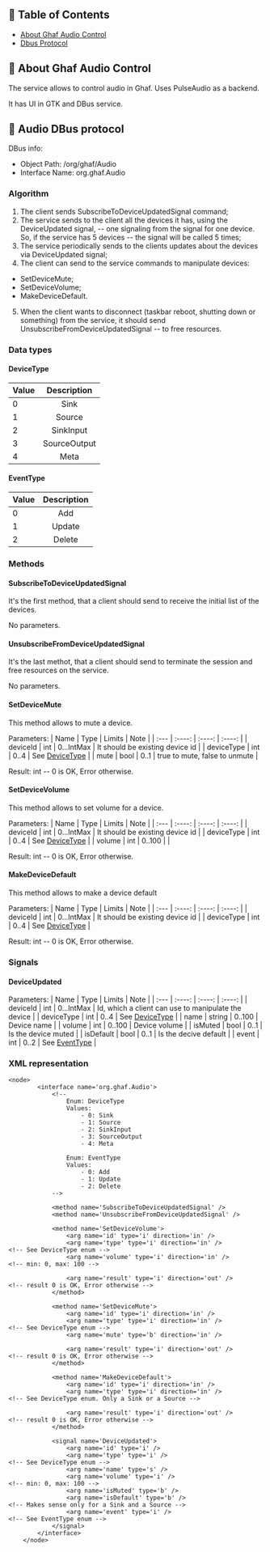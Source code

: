 <!--
    Copyright 2022-2024 TII (SSRC) and the Ghaf contributors
    SPDX-License-Identifier: CC-BY-SA-4.0
-->

## 📝 Table of Contents

- [About Ghaf Audio Control](#about)
- [Dbus Protocol](#dbus_protocol)

## 🧐 About Ghaf Audio Control <a name = "about"></a>

The service allows to control audio in Ghaf. Uses PulseAudio as a backend.

It has UI in GTK and DBus service.

## 🏁 Audio DBus protocol <a name = "dbus_protocol"></a>

DBus info:
  - Object Path: /org/ghaf/Audio
  - Interface Name: org.ghaf.Audio


### Algorithm

1. The client sends SubscribeToDeviceUpdatedSignal command;
2. The service sends to the client all the devices it has, using the DeviceUpdated signal, -- one signaling from the signal for one device. So, if the service has 5 devices -- the signal will be called 5 times;
3. The service periodically sends to the clients updates about the devices via DeviceUpdated signal;
4. The client can send to the service commands to manipulate devices:
  - SetDeviceMute;
  - SetDeviceVolume;
  - MakeDeviceDefault. 
5. When the client wants to disconnect (taskbar reboot, shutting down or something) from the service, it should send UnsubscribeFromDeviceUpdatedSignal -- to free resources.

### Data types

#### DeviceType <a name = "deviceType"></a>

| Value      | Description |
| :---        |    :----:   |
| 0 | Sink |
| 1 | Source |
| 2 | SinkInput |
| 3 | SourceOutput |
| 4 | Meta |

#### EventType <a name = "eventType"></a>

| Value      | Description |
| :---        |    :----:   |
| 0 | Add |
| 1 | Update |
| 2 | Delete |

### Methods

#### SubscribeToDeviceUpdatedSignal

It's the first method, that a client should send to receive the initial list of the devices.

No parameters.

#### UnsubscribeFromDeviceUpdatedSignal

It's the last methot, that a client should send to terminate the session and free resources on the service.

No parameters.

#### SetDeviceMute

This method allows to mute a device.

Parameters:
| Name | Type   | Limits | Note   |
| :--- | :----: | :----: | :----: |
| deviceId | int | 0...IntMax | It should be existing device id |
| deviceType | int | 0..4 | See [DeviceType](#deviceType) |
| mute | bool | 0..1 | true to mute, false to unmute |

Result: int -- 0 is OK, Error otherwise.

#### SetDeviceVolume


This method allows to set volume for a device.

Parameters:
| Name | Type   | Limits | Note   |
| :--- | :----: | :----: | :----: |
| deviceId | int | 0...IntMax | It should be existing device id |
| deviceType | int | 0..4 | See [DeviceType](#deviceType) |
| volume | int | 0..100 |  |

Result: int -- 0 is OK, Error otherwise.

#### MakeDeviceDefault

This method allows to make a device default

Parameters:
| Name | Type   | Limits | Note   |
| :--- | :----: | :----: | :----: |
| deviceId | int | 0...IntMax | It should be existing device id |
| deviceType | int | 0..4 | See [DeviceType](#deviceType) |

Result: int -- 0 is OK, Error otherwise.

### Signals

#### DeviceUpdated

Parameters:
| Name | Type   | Limits | Note   |
| :--- | :----: | :----: | :----: |
| deviceId | int | 0...IntMax | Id, which a client can use to manipulate the device |
| deviceType | int | 0..4 | See [DeviceType](#deviceType) |
| name | string | 0..100 | Device name |
| volume | int | 0..100 | Device volume |
| isMuted | bool | 0..1 | Is the device muted |
| isDefault | bool | 0..1 | Is the decive default |
| event | int | 0..2 | See [EventType](#eventType) |

### XML representation

```
<node>
        <interface name='org.ghaf.Audio'>
            <!--
                Enum: DeviceType
                Values:
                    - 0: Sink
                    - 1: Source
                    - 2: SinkInput
                    - 3: SourceOutput
                    - 4: Meta

                Enum: EventType
                Values:
                    - 0: Add
                    - 1: Update
                    - 2: Delete
            -->

            <method name='SubscribeToDeviceUpdatedSignal' />
            <method name='UnsubscribeFromDeviceUpdatedSignal' />

            <method name='SetDeviceVolume'>
                <arg name='id' type='i' direction='in' />
                <arg name='type' type='i' direction='in' />         <!-- See DeviceType enum -->
                <arg name='volume' type='i' direction='in' />       <!-- min: 0, max: 100 -->

                <arg name='result' type='i' direction='out' />      <!-- result 0 is OK, Error otherwise -->
            </method>

            <method name='SetDeviceMute'>
                <arg name='id' type='i' direction='in' />
                <arg name='type' type='i' direction='in' />         <!-- See DeviceType enum -->
                <arg name='mute' type='b' direction='in' />

                <arg name='result' type='i' direction='out' />      <!-- result 0 is OK, Error otherwise -->
            </method>

            <method name='MakeDeviceDefault'>
                <arg name='id' type='i' direction='in' />
                <arg name='type' type='i' direction='in' />         <!-- See DeviceType enum. Only a Sink or a Source -->

                <arg name='result' type='i' direction='out' />      <!-- result 0 is OK, Error otherwise -->
            </method>

            <signal name='DeviceUpdated'>
                <arg name='id' type='i' />
                <arg name='type' type='i' />                         <!-- See DeviceType enum -->
                <arg name='name' type='s' />
                <arg name='volume' type='i' />                       <!-- min: 0, max: 100 -->
                <arg name='isMuted' type='b' />
                <arg name='isDefault' type='b' />                    <!-- Makes sense only for a Sink and a Source -->
                <arg name='event' type='i' />                        <!-- See EventType enum -->
            </signal>
        </interface>
    </node>
```